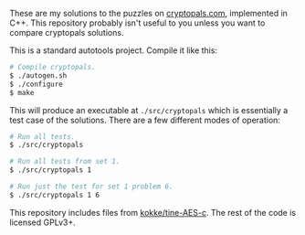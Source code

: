 These are my solutions to the puzzles on
[cryptopals.com](http://cryptopals.com/), implemented in C++. This repository
probably isn't useful to you unless you want to compare cryptopals solutions.

This is a standard autotools project. Compile it like this:

```bash
# Compile cryptopals.
$ ./autogen.sh
$ ./configure
$ make
```

This will produce an executable at `./src/cryptopals` which is essentially a
test case of the solutions. There are a few different modes of operation:

```bash
# Run all tests.
$ ./src/cryptopals

# Run all tests from set 1.
$ ./src/cryptopals 1

# Run just the test for set 1 problem 6.
$ ./src/cryptopals 1 6
```

This repository includes files from
[kokke/tine-AES-c](https://github.com/kokke/tiny-AES-c). The rest of the code is
licensed GPLv3+.

